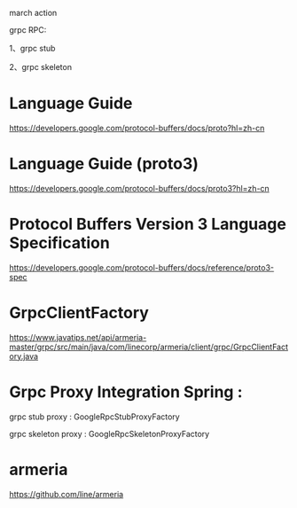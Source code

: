 march action

grpc RPC:

1、grpc stub

2、grpc skeleton


# Language Guide
https://developers.google.com/protocol-buffers/docs/proto?hl=zh-cn

# Language Guide (proto3)
https://developers.google.com/protocol-buffers/docs/proto3?hl=zh-cn


# Protocol Buffers Version 3 Language Specification
https://developers.google.com/protocol-buffers/docs/reference/proto3-spec

# GrpcClientFactory
https://www.javatips.net/api/armeria-master/grpc/src/main/java/com/linecorp/armeria/client/grpc/GrpcClientFactory.java


# Grpc Proxy Integration Spring :

grpc stub proxy : GoogleRpcStubProxyFactory

grpc skeleton proxy : GoogleRpcSkeletonProxyFactory



# armeria
https://github.com/line/armeria











